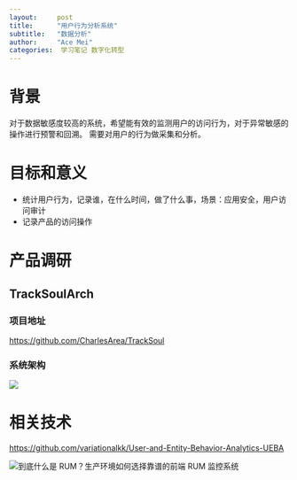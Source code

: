 ```yaml
---
layout:     post
title:      "用户行为分析系统"
subtitle:   "数据分析"
author:     "Ace Mei"
categories:  学习笔记 数字化转型
---
```


# 背景


对于数据敏感度较高的系统，希望能有效的监测用户的访问行为，对于异常敏感的操作进行预警和回溯。
需要对用户的行为做采集和分析。

# 目标和意义

- 统计用户行为，记录谁，在什么时间，做了什么事，场景：应用安全，用户访问审计
- 记录产品的访问操作

# 产品调研

## TrackSoulArch

### 项目地址
https://github.com/CharlesArea/TrackSoul

### 系统架构

![](https://ieasydevops.github.io/assets/images/2023/0804/TrackSoulArch.png)

# 相关技术

https://github.com/variationalkk/User-and-Entity-Behavior-Analytics-UEBA

![到底什么是 RUM？生产环境如何选择靠谱的前端 RUM 监控系统](https://www.infoq.cn/article/herk5bw5wfhptuwpabh5)
